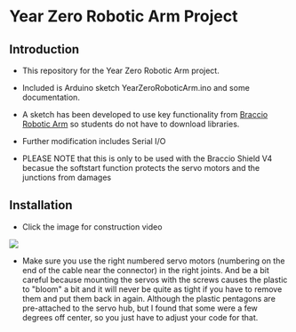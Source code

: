 # Year Zero Robotic Arm Project
## Introduction 
* This repository for the Year Zero Robotic Arm project. 
* Included is Arduino sketch YearZeroRoboticArm.ino and some documentation.
* A sketch has been developed to use key functionality from [Braccio Robotic Arm](https://github.com/arduino-org/arduino-library-braccio)   so students do not have to download libraries. 
* Further modification includes Serial I/O

* PLEASE NOTE that this is only to be used with the Braccio Shield V4 becasue the softstart function protects the servo motors and the       junctions from damages

## Installation 
* Click the image for construction video

 [![](http://img.youtube.com/vi/5VkjJXm6bx8/0.jpg)](http://www.youtube.com/watch?v=5VkjJXm6bx8 "Robotic Arm Construction")

* Make sure you use the right numbered servo motors (numbering on the end of the cable near the connector) in the right joints.  And be a bit careful because mounting the servos with the screws causes the plastic to "bloom" a bit and it will never be quite as tight if you have to remove them and put them back in again.  Although the plastic pentagons are pre-attached to the servo hub, but I found that some were a few degrees off center, so you just have to adjust your code for that.
